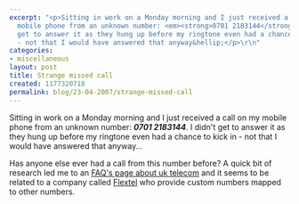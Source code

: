 ```yaml
---
excerpt: "<p>Sitting in work on a Monday morning and I just received a call on my
  mobile phone from an unknown number: <em><strong>0701 2183144</strong></em>. I didn't
  get to answer it as they hung up before my ringtone even had a chance to kick in
  - not that I would have answered that anyway&hellip;</p>\r\n"
categories:
- miscellaneous
layout: post
title: Strange missed call
created: 1177320718
permalink: blog/23-04-2007/strange-missed-call
---
```

<p>Sitting in work on a Monday morning and I just received a call on my mobile phone from an unknown number: <em><strong>0701 2183144</strong></em>. I didn't get to answer it as they hung up before my ringtone even had a chance to kick in - not that I would have answered that anyway&hellip;</p>
<!--break-->
<p>Has anyone else ever had a call from this number before? A quick bit of research led me to an <a title="uk.telecom FAQ part 2 (flextel)" href="http://www.faqs.org/faqs/uk-telecom/part2/">FAQ's page about uk telecom</a> and it seems to be related to a company called <a title="Flextel homepage" href="http://www.flextel.co.uk/">Flextel</a> who provide custom numbers mapped to other numbers.</p>
